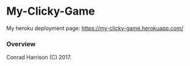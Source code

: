 # My-Clicky-Game


My heroku deployment page:
https://my-clicky-game.herokuapp.com/

### Overview





Conrad Harrison (C) 2017.
